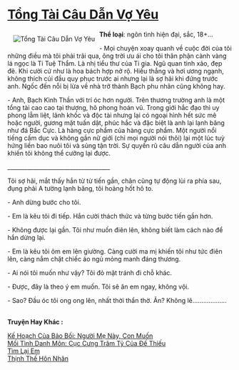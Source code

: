 <a href="https://utruyen.com/truyen/tong-tai-cau-dan-vo-yeu/18598/" title="Tổng Tài Câu Dẫn Vợ Yêu"><h1>Tổng Tài Câu Dẫn Vợ Yêu</h1></a><div style="display:table"><img align="right" style="float: left; padding: 10px;" src="https://utruyen.com/images/story/200x260/tong-tai-cau-dan-vo-yeu.jpg" alt="Tổng Tài Câu Dẫn Vợ Yêu"><b>Thể loại</b>: ngôn tình hiện đại, sắc, 18+...<p></p>- Mọi chuyện xoay quanh về cuộc đời của tôi những điều mà tôi phải trãi qua, ông trời ưu ái cho tôi thân phận cành vàng lá ngọc là Ti Tuệ Thẩm. Là nhị tiểu thư của Ti gia. Ngũ quan tinh xảo, đẹp đẽ. Khi cười cứ như là hoa bách hợp nở rộ. Hiếu thắng và hơi ương ngạnh, không thích cúi đầu quy phục trước ai nhưng lại là sợ hãi khi đứng trước anh. Ngốc đến nỗi bị lừa về nhà trở thành Bạch phu nhân cũng không hay.<p></p>- Anh, Bạch Kình Thần với trí óc hơn người. Trên thương trường anh là một tổng tài cao cao tại thượng, hô phong hoán vũ. Trong giới hắc đạo thì uy phong lẫm liệt, lãnh khốc và độc tài nhưng lại có ngoại hình hết sức mê hoặc người, gương mặt tuấn dật, phúc hắc và đặc biệt là anh lại lạnh băng như đá Bắc Cực. Là hàng cực phẩm của hàng cực phẩm. Một người nổi tiếng cấm dục và không gần nữ giới (chỉ mọi người nói thôi) lại một lúc tuỳ hứng liền bao nuôi tôi và sủng tận trời. Sự quyến rũ câu dẫn người của anh khiến tôi không thể cưỡng lại được. <p></p>____________________________________<p></p>Tôi sợ hãi, mắt thấy hắn từ từ tiến gần, chân cũng tự động lùi ra phía sau, đụng phải A tường lạnh băng, tôi hoảng hốt hô to.<p></p>- Anh dừng bước cho tôi. <p></p>- Em là kêu tôi đi tiếp. Hắn cười thách thức và từng bước tiến gần hơn.<p></p>- Không được lại gần. Tôi như muốn điên lên, không biết làm cách nào để hắn dừng lại. <p></p>- Em là kêu tôi ôm em lên giường. Càng cười ma mị khiến tôi như tức điên lên, càng nắm chặt chiếc áo ngủ mỏng manh đáng thương.<p></p>- Ai nói tôi muốn như vậy? Tôi đỏ mặt tránh đi chỗ khác.<p></p>- Được, đây là theo ý em muốn. Tôi sẽ ăn em ngay, không vội.<p></p>- Sao? Đầu óc tôi ong ong lên, nhất thời thẩn thờ. Ăn? Không lẽ...................</div><p><br><b>Truyện Hay Khác :</b></p><a href="https://utruyen.com/truyen/ke-hoach-cua-bao-boi-nguoi-me-nay-con-muon/17573/" alt="Kế Hoạch Của Bảo Bối: Người Mẹ Này, Con Muốn">Kế Hoạch Của Bảo Bối: Người Mẹ Này, Con Muốn</a><br/><a href="https://github.com/quanluxury/ngontinhhot/tree/master/truyenhay/17394/" alt="Mối Tình Danh Môn: Cục Cưng Trăm Tỷ Của Đế Thiếu">Mối Tình Danh Môn: Cục Cưng Trăm Tỷ Của Đế Thiếu</a><br/><a href="https://github.com/quanluxury/ngontinhhot/tree/master/truyenhay/19386/" alt="Tìm Lại Em">Tìm Lại Em</a><br/><a href="https://github.com/quanluxury/ngontinhhot/tree/master/truyenhay/18794/" alt="Thịnh Thế Hôn Nhân">Thịnh Thế Hôn Nhân</a><br/>